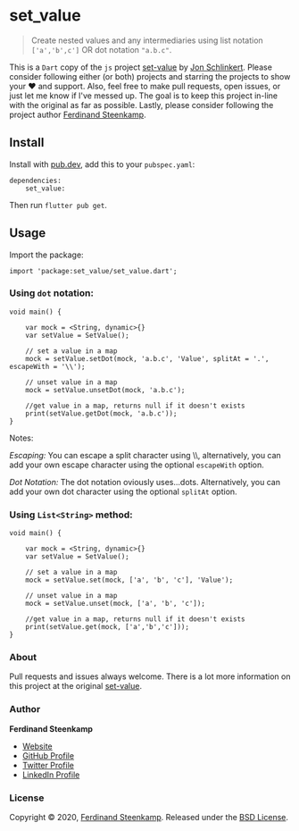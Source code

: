 # set_value

> Create nested values and any intermediaries using list notation `['a','b',c']` OR dot notation `"a.b.c"`.

This is a `Dart` copy of the `js` project [set-value](https://www.npmjs.com/package/set-value) by [Jon Schlinkert](https://github.com/jonschlinkert).
Please consider following either (or both) projects and starring the projects to show your :heart: and support.
Also, feel free to make pull requests, open issues, or just let me know if I've messed up. The goal is to keep this project in-line with the original as far as possible.
Lastly, please consider following the project author [Ferdinand Steenkamp](https://github.com/Ferdzzzzzzzz/).


## Install
Install with [pub.dev](https://pub.dev/), add this to your `pubspec.yaml`:

    dependencies:
        set_value:
Then run `flutter pub get`.

## Usage

Import the package:
    
    import 'package:set_value/set_value.dart';

### Using `dot` notation:
    
    void main() {
        
        var mock = <String, dynamic>{}
        var setValue = SetValue();
        
        // set a value in a map
        mock = setValue.setDot(mock, 'a.b.c', 'Value', splitAt = '.', escapeWith = '\\');
        
        // unset value in a map
        mock = setValue.unsetDot(mock, 'a.b.c');
        
        //get value in a map, returns null if it doesn't exists
        print(setValue.getDot(mock, 'a.b.c'));
    }

Notes:

*Escaping:* You can escape a split character using \\\\, alternatively, you can add your own escape character using the optional `escapeWith` option.

*Dot Notation:* The dot notation oviously uses...dots. Alternatively, you can add your own dot character using the optional `splitAt` option.

### Using `List<String>` method:
    
    void main() {
        
        var mock = <String, dynamic>{}
        var setValue = SetValue();
        
        // set a value in a map
        mock = setValue.set(mock, ['a', 'b', 'c'], 'Value');
        
        // unset value in a map
        mock = setValue.unset(mock, ['a', 'b', 'c']);
        
        //get value in a map, returns null if it doesn't exists
        print(setValue.get(mock, ['a','b','c']));
    }



### About

Pull requests and issues always welcome. There is a lot more information on this project at the original [set-value](https://www.npmjs.com/package/set-value). 

### Author

**Ferdinand Steenkamp**

* [Website](https://ferdzz.com)
* [GitHub Profile](https://github.com/Ferdzzzzzzzz)
* [Twitter Profile](https://twitter.com/therealferdz)
* [LinkedIn Profile](https://www.linkedin.com/in/ferdinand-steenkamp-552335181/)



### License

Copyright © 2020, [Ferdinand Steenkamp](https://github.com/Ferdzzzzzzzz).
Released under the [BSD License](LICENSE).



